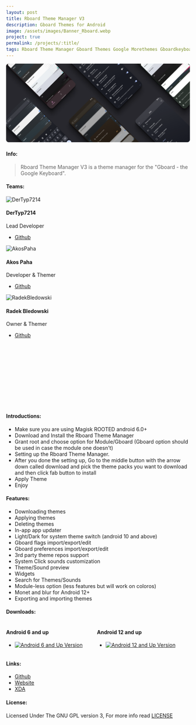 ```yaml
---
layout: post
title: Rboard Theme Manager V3
description: Gboard Themes for Android
image: /assets/images/Banner_Rboard.webp
project: true
permalink: /projects/:title/
tags: Rboard Theme Manager Gboard Themes Google Morethemes Gboardkeyboard Keyboard Custom Themes
---
```

<span class="image main"><img src="/assets/images/Banner_Rboard.webp" alt="Rboard Theme Manager" /></span>

#### Info:
> Rboard Theme Manager V3 is a theme manager for the "Gboard - the Google Keyboard".<br>

#### Teams:
<div class="container-fluid">
            <div class="column">
                  <div class="card">
                        <img class="card-image" src="https://avatars.githubusercontent.com/u/37804065?v=4" alt="DerTyp7214">
                        <div class="container-card">
                              <h4><b>DerTyp7214</b></h4>
                              <p>Lead Developer</p>
                              <ul class="actions card-button">
                                    <li style="padding: 0 0 0 0 !important;"><a href="https://github.com/DerTyp7214" class="button">Github</a></li>
                              </ul>
                        </div>
                  </div>
            </div>
            <div class="column">
                  <div class="card">
                        <img class="card-image" src="https://avatars.githubusercontent.com/u/131550765?v=4" alt="AkosPaha">
                        <div class="container-card">
                              <h4><b>Akos Paha</b></h4>
                              <p>Developer & Themer</p>
                              <ul class="actions card-button">
                                    <li style="padding: 0 0 0 0 !important;"><a href="https://github.com/AkosPaha01" class="button">Github</a></li>
                              </ul>
                        </div>
                  </div>
            </div>
            <div class="column">
                  <div class="card">
                        <img class="card-image" src="https://avatars.githubusercontent.com/u/22264125?v=4" alt="RadekBledowski">
                        <div class="container-card">
                              <h4><b>Radek Bledowski</b></h4>
                              <p>Owner & Themer</p>
                              <ul class="actions card-button">
                                    <li style="padding: 0 0 0 0 !important;"><a href="https://github.com/RadekBledowski" class="button">Github</a></li>
                              </ul>
                        </div>
                  </div>
      </div>
</div><br/><br/><br/><br/><br/><br/><br/><br/><br/><br/>

#### Introductions:

- Make sure you are using Magisk ROOTED android 6.0+
- Download and Install the Rboard Theme Manager
- Grant root and choose option for Module/Gboard (Gboard option should be used in case the module one doesn't)
- Setting up the Rboard Theme Manager.
- After you done the setting up, Go to the middle button with the arrow down called download and pick the theme packs you want to download and then click fab button to install
- Apply Theme
- Enjoy

#### Features:

- Downloading themes
- Applying themes
- Deleting themes
- In-app app updater
- Light/Dark for system theme switch (android 10 and above)
- Gboard flags import/export/edit
- Gboard preferences import/export/edit
- 3rd party theme repos support
- System Click sounds customization
- Theme/Sound preview
- Widgets
- Search for Themes/Sounds
- Module-less option (less features but will work on coloros)
- Monet and blur for Android 12+
- Exporting and importing themes

#### Downloads:

<div class="container-fluid" style="margin: 0 auto; justify-content: center; 	display: flex;">
      <div class="column">
            <div class="card">
                  <div class="container-card">
                        <h4><b>Android 6 and up</b></h4>
                        <ul class="actions card-button">
                              <li style="padding: 0 0 0 0 !important;"><a href="https://github.com/DerTyp7214/RboardThemeManagerV3/releases/latest-rCompatible"><img src="https://img.shields.io/github/v/release/DerTyp7214/RboardThemeManagerV3" alt="Android 6 and Up Version"></a></li>
                        </ul>
                  </div>
            </div>
      </div>
      <div class="column">
             <div class="card">
                  <div class="container-card">
                        <h4><b>Android 12 and up</b></h4>
                        <ul class="actions card-button">
                              <li style="padding: 0 0 0 0 !important;"><a href="https://github.com/DerTyp7214/RboardThemeManagerV3/releases/latest"><img src="https://img.shields.io/github/v/release/DerTyp7214/RboardThemeManagerV3" alt="Android 12 and Up Version"></a></li>
                        </ul>
                  </div>
            </div>
      </div>  
</div>

#### Links:

<ul class="actions">
      <li><a href="https://github.com/DerTyp7214/RboardThemeManagerV3" class="button">Github</a></li>
      <li><a href="https://rboard.dev/rboard" class="button">Website</a></li>
      <li><a href="https://forum.xda-developers.com/t/app-rboard-theme-manager.4331445/" class="button">XDA</a></li>
</ul>


<h4>License:</h4>
Licensed Under The GNU GPL version 3, For more info read <a target="_blank" href="">LICENSE</a>

